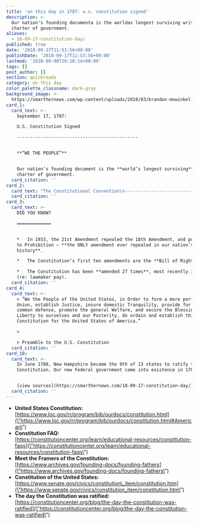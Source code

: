 ```yaml
---
title: 'on this day in 1787: u.s. constitution signed'
description: >-
  Our nation's founding documenta is the worldas longest surviving written
  charter of government.
aliases:
  - 18-09-17-constitution-day/
published: true
date: '2018-09-17T11:53:56+00:00'
publishDate: '2018-09-17T11:53:56+00:00'
lastmod: '2020-09-08T20:18:14+00:00'
tags: []
post_author: []
section: quickreads
category: on this day
color_palette_classname: dark-gray
background_image: >-
  https://smarthernews.com/wp-content/uploads/2018/03/brandon-mowinkel-211936-unsplash-scaled.jpg
card_1:
  card_text: >-
    September 17, 1787:  

    U.S. Constitution Signed

    ----------------------------------------------


    **“WE THE PEOPLE”**


    Our nation’s founding document is the **world’s longest surviving** written
    charter of government.
  card_citation: ''
card_2:
  card_text: "The Constitutional Convention\n-----------------------------\n\n*   **Who:**\_A 55 delegates attended the Convention, but only 39 signed.\n*   **When:** Written during four-month Convention (May 25 – Sept 17, 1787).\n*   **Where:** Philadelphia, Pennsylvania.\n*   **Why:** Establish our federal gov’t (executive, judicial, legislative) and divide power between the federal gov’t & states."
  card_citation: ''
card_3:
  card_text: >-
    DID YOU KNOW?

    =============


    *   In 1933, the 21st Amendment repealed the 18th Amendment, and put an end
    to Prohibition – **the ONLY amendment ever repealed in our nation’s
    history**.

    *   The Constitution’s first ten amendments are the **Bill of Rights**.

    *   The Constitution has been **amended 27 times**, most recently in 1992
    (re: lawmaker pay).
  card_citation: ''
card_4:
  card_text: >-
    > “We the People of the United States, in Order to form a more perfect
    Union, establish Justice, insure domestic Tranquility, provide for the
    common defense, promote the general Welfare, and secure the Blessings of
    Liberty to ourselves and our Posterity, do ordain and establish this
    Constitution for the United States of America.”

    > 

    > Preamble to the U.S. Constitution
  card_citation: ''
card_10:
  card_text: >-
    In June 1788, New Hampshire became the 9th of 13 states to ratify the
    Constitution. Our new Federal government came into existence in 1789.


    [view sources](https://smarthernews.com/18-09-17-constitution-day/)
  card_citation: ''
---
```

*   **United States Constitution:**  
    [https://www.loc.gov/rr/program/bib/ourdocs/constitution.html](\"https://www.loc.gov/rr/program/bib/ourdocs/constitution.html#American\")
*   **Constitution FAQ:**  
    [https://constitutioncenter.org/learn/educational-resources/constitution-faqs](\"https://constitutioncenter.org/learn/educational-resources/constitution-faqs\")
*   **Meet the Framers of the Constitution:**  
    [https://www.archives.gov/founding-docs/founding-fathers](\"https://www.archives.gov/founding-docs/founding-fathers\")
*   **Constitution of the United States:** [https://www.senate.gov/civics/constitution\_item/constitution.htm](\"https://www.senate.gov/civics/constitution_item/constitution.htm\")
*   **The day the Constitution was ratified:**  
    [https://constitutioncenter.org/blog/the-day-the-constitution-was-ratified](\"https://constitutioncenter.org/blog/the-day-the-constitution-was-ratified\")